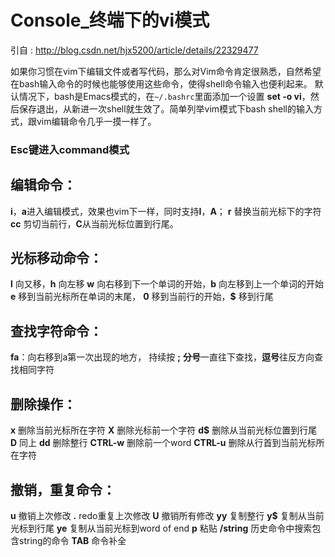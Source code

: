 # Console_终端下的vi模式

引自 : http://blog.csdn.net/hjx5200/article/details/22329477

如果你习惯在vim下编辑文件或者写代码，那么对Vim命令肯定很熟悉，自然希望在bash输入命令的时候也能够使用这些命令，使得shell命令输入也便利起来。
默认情况下，bash是Emacs模式的，在`~/.bashrc`里面添加一个设置 **set -o vi**，然后保存退出，从新进一次shell就生效了。简单列举vim模式下bash shell的输入方式，跟vim编辑命令几乎一摸一样了。

### Esc键进入command模式

## 编辑命令：
**i**，**a**进入编辑模式，效果也vim下一样，同时支持**I**，**A**；
**r** 替换当前光标下的字符
**cc** 剪切当前行，**C**从当前光标位置到行尾。

## 光标移动命令：
**l** 向又移，**h** 向左移
**w** 向右移到下一个单词的开始，**b** 向左移到上一个单词的开始
**e** 移到当前光标所在单词的末尾，
**0** 移到当前行的开始，**$** 移到行尾

## 查找字符命令：
**fa**：向右移到a第一次出现的地方，
持续按 **;** **分号**一直往下查找，**逗号**往反方向查找相同字符

## 删除操作：
**x** 删除当前光标所在字符
**X** 删除光标前一个字符
**d$** 删除从当前光标位置到行尾
**D** 同上
**dd** 删除整行
**CTRL-w** 删除前一个word
**CTRL-u** 删除从行首到当前光标所在字符

## 撤销，重复命令：
**u** 撤销上次修改
**.** redo重复上次修改
**U** 撤销所有修改
**yy** 复制整行
**y$** 复制从当前光标到行尾
**ye** 复制从当前光标到word of end
**p** 粘贴
**/string** 历史命令中搜索包含string的命令
**TAB** 命令补全

